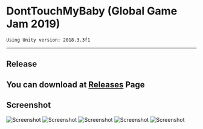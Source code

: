 # DontTouchMyBaby (Global Game Jam 2019)
`Using Unity version: 2018.3.3f1`

---

## Release
You can download at
[Releases](https://github.com/PePoDev/DontTouchMyBaby_GGJ_2019/releases/) Page
---
## Screenshot
![Screenshot](Screenshots/Screenshot-1.png)
![Screenshot](Screenshots/Screenshot-2.png)
![Screenshot](Screenshots/Screenshot-3.png)
![Screenshot](Screenshots/Screenshot-4.png)
![Screenshot](Screenshots/Screenshot-5.png)
